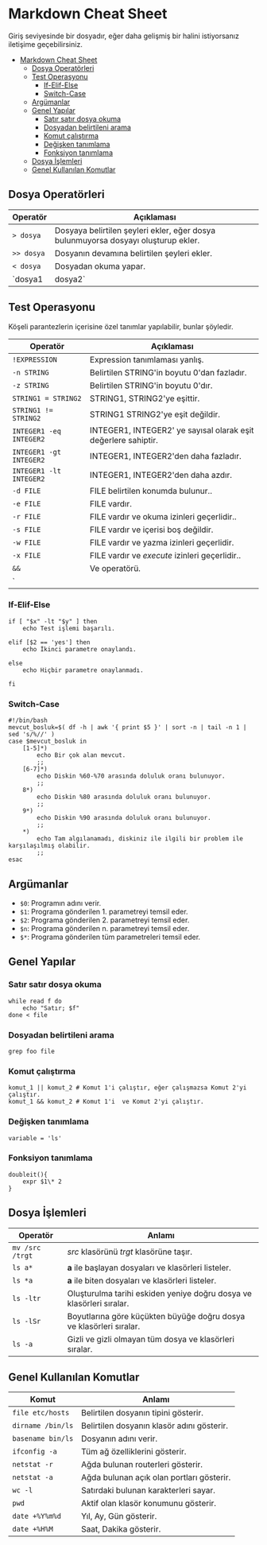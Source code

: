 # Markdown Cheat Sheet

Giriş seviyesinde bir dosyadır, eğer daha gelişmiş bir halini istiyorsanız iletişime geçebilirsiniz.

- [Markdown Cheat Sheet](#markdown-cheat-sheet)
  - [Dosya Operatörleri](#dosya-operatörleri)
  - [Test Operasyonu](#test-operasyonu)
    - [If-Elif-Else](#if-elif-else)
    - [Switch-Case](#switch-case)
  - [Argümanlar](#argümanlar)
  - [Genel Yapılar](#genel-yapılar)
    - [Satır satır dosya okuma](#satır-satır-dosya-okuma)
    - [Dosyadan belirtileni arama](#dosyadan-belirtileni-arama)
    - [Komut çalıştırma](#komut-çalıştırma)
    - [Değişken tanımlama](#değişken-tanımlama)
    - [Fonksiyon tanımlama](#fonksiyon-tanımlama)
  - [Dosya İşlemleri](#dosya-i̇şlemleri)
  - [Genel Kullanılan Komutlar](#genel-kullanılan-komutlar)


## Dosya Operatörleri

| Operatör          | Açıklaması                                                                         |
| ----------------- | ---------------------------------------------------------------------------------- |
| `> dosya`         | Dosyaya belirtilen şeyleri ekler, eğer dosya bulunmuyorsa dosyayı oluşturup ekler. |
| `>> dosya`        | Dosyanın devamına belirtilen şeyleri ekler.                                        |
| `< dosya`         | Dosyadan okuma yapar.                                                              |
| `dosya1 | dosya2` | Dosya 1'i, Dosya 2 ye ekler.                                                       |

## Test Operasyonu

Köşeli parantezlerin içerisine özel tanımlar yapılabilir, bunlar şöyledir.

| Operatör                | Açıklaması                                                     |
| ----------------------- | -------------------------------------------------------------- |
| `!EXPRESSION`           | Expression tanımlaması yanlış.                                 |
| `-n STRING`             | Belirtilen STRING'in boyutu 0'dan fazladır.                    |
| `-z STRING`             | Belirtilen STRING'in boyutu 0'dır.                             |
| `STRING1 = STRING2`     | STRING1, STRING2'ye eşittir.                                   |
| `STRING1 != STRING2`    | STRING1 STRING2'ye eşit değildir.                              |
| `INTEGER1 -eq INTEGER2` | INTEGER1, INTEGER2' ye sayısal olarak eşit değerlere sahiptir. |
| `INTEGER1 -gt INTEGER2` | INTEGER1, INTEGER2'den daha fazladır.                          |
| `INTEGER1 -lt INTEGER2` | INTEGER1, INTEGER2'den daha azdır.                             |
| `-d FILE`               | FILE belirtilen konumda bulunur..                              |
| `-e FILE`               | FILE vardır.                                                   |
| `-r FILE`               | FILE vardır ve okuma izinleri geçerlidir..                     |
| `-s FILE`               | FILE vardır ve içerisi boş değildir.                           |
| `-w FILE`               | FILE vardır ve yazma izinleri geçerlidir.                      |
| `-x FILE`               | FILE vardır ve *execute* izinleri geçerlidir..                 |
| `&&`                    | Ve operatörü.                                                  |
| `||`                    | Veya operatörü.                                                |

### If-Elif-Else

```shell
if [ "$x" -lt "$y" ] then
    echo Test işlemi başarılı.

elif [$2 == 'yes'] then
    echo İkinci parametre onaylandı.

else
    echo Hiçbir parametre onaylanmadı.

fi
```

### Switch-Case

```shell
#!/bin/bash
mevcut_bosluk=$( df -h | awk '{ print $5 }' | sort -n | tail -n 1 | sed 's/%//' )
case $mevcut_bosluk in
    [1-5]*)
        echo Bir çok alan mevcut.
        ;;
    [6-7]*)
        echo Diskin %60-%70 arasında doluluk oranı bulunuyor.
        ;;
    8*)
        echo Diskin %80 arasında doluluk oranı bulunuyor.
        ;;
    9*)
        echo Diskin %90 arasında doluluk oranı bulunuyor.
        ;;
    *)
        echo Tam algılanamadı, diskiniz ile ilgili bir problem ile karşılaşılmış olabilir.
        ;;
esac
```

## Argümanlar

- `$0`: Programın adını verir.
- `$1`: Programa gönderilen 1. parametreyi temsil eder.
- `$2`: Programa gönderilen 2. parametreyi temsil eder.
- `$n`: Programa gönderilen n. parametreyi temsil eder.
- `$*`: Programa gönderilen tüm parametreleri temsil eder.

## Genel Yapılar

### Satır satır dosya okuma

```shell
while read f do
    echo "Satır; $f"
done < file
```

### Dosyadan belirtileni arama

```shell
grep foo file
```

### Komut çalıştırma

```shell
komut_1 || komut_2 # Komut 1'i çalıştır, eğer çalışmazsa Komut 2'yi çalıştır.
komut_1 && komut_2 # Komut 1'i  ve Komut 2'yi çalıştır.
```

### Değişken tanımlama

`variable = 'ls'`

### Fonksiyon tanımlama

```shell
doubleit(){
    expr $1\* 2
}
```

## Dosya İşlemleri

| Operatör        | Anlamı                                                               |
| --------------- | -------------------------------------------------------------------- |
| `mv /src /trgt` | *src* klasörünü *trgt* klasörüne taşır.                              |
| `ls a*`         | **a** ile başlayan dosyaları ve klasörleri listeler.                 |
| `ls *a`         | **a** ile biten dosyaları ve klasörleri listeler.                    |
| `ls -ltr`       | Oluşturulma tarihi eskiden yeniye doğru dosya ve klasörleri sıralar. |
| `ls -lSr`       | Boyutlarına göre küçükten büyüğe doğru dosya ve klasörleri sıralar.  |
| `ls -a`         | Gizli ve gizli olmayan tüm dosya ve klasörleri sıralar.              |

## Genel Kullanılan Komutlar

| Komut             | Anlamı                                     |
| ----------------- | ------------------------------------------ |
| `file etc/hosts`  | Belirtilen dosyanın tipini gösterir.       |
| `dirname /bin/ls` | Belirtilen dosyanın klasör adını gösterir. |
| `basename bin/ls` | Dosyanın adını verir.                      |
| `ifconfig -a`     | Tüm ağ özelliklerini gösterir.             |
| `netstat -r`      | Ağda bulunan routerleri gösterir.          |
| `netstat -a`      | Ağda bulunan açık olan portları gösterir.  |
| `wc -l`           | Satırdaki bulunan karakterleri sayar.      |
| `pwd`             | Aktif olan klasör konumunu gösterir.       |
| `date +%Y%m%d`    | Yıl, Ay, Gün gösterir.                     |
| `date +%H%M`      | Saat, Dakika gösterir.                     |
